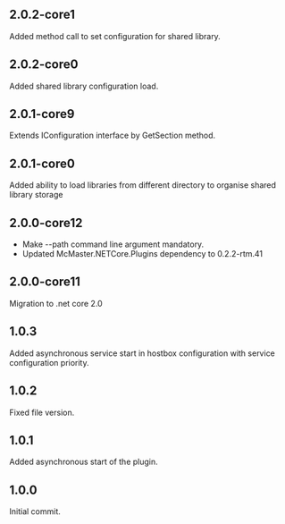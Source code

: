 ﻿## 2.0.2-core1
  Added method call to set configuration for shared library.
  
## 2.0.2-core0
  Added shared library configuration load.

## 2.0.1-core9
  Extends IConfiguration interface by GetSection method.

## 2.0.1-core0
  Added ability to load libraries from different directory to organise shared library storage
  
## 2.0.0-core12
  * Make --path command line argument mandatory.
  * Updated McMaster.NETCore.Plugins dependency to 0.2.2-rtm.41

## 2.0.0-core11
  Migration to .net core 2.0

## 1.0.3
  Added asynchronous service start in hostbox configuration with service configuration priority.

## 1.0.2
  Fixed file version.

## 1.0.1
  Added asynchronous start of the plugin.

## 1.0.0
  Initial commit.
